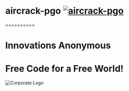 # aircrack-pgo [![aircrack-pgo](https://github.com/InnovAnon-Inc/aircrack/actions/workflows/pkgrel.yml/badge.svg?branch=pgo)](https://github.com/InnovAnon-Inc/aircrack/actions/workflows/pkgrel.yml)
==========

# Innovations Anonymous
Free Code for a Free World!
==========
![Corporate Logo](https://innovanon-inc.github.io/assets/images/logo.gif)

